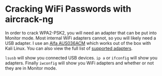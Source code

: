 # Cracking WiFi Passwords with aircrack-ng

In order to crack WPA2-PSK2, you will need an adapter that can be put into Monitor mode. Most internal WiFi adapters cannot, so you will likely need a USB adapter. I use an [Alfa AUS036ACM](https://amzn.to/4dHXJ62) which works out of the box with Kali Linux. You can also view the full list of [supported adapters](https://www.aircrack-ng.org/doku.php?id=compatible_cards).

`lsusb` will show you connected USB devices. `ip a` or `ifconfig` will show you adapters. Finally `iwconfig` will show you WiFi adapters and whether or not they are in Monitor mode.
